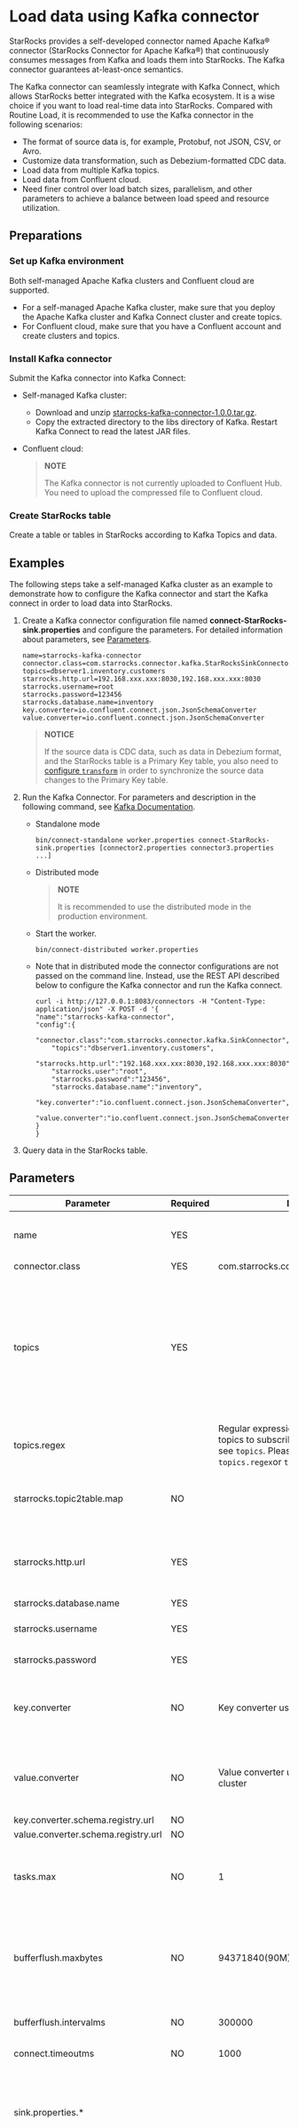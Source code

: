 # Load data using Kafka connector

StarRocks provides a self-developed connector named Apache Kafka® connector (StarRocks Connector for Apache Kafka®) that continuously consumes messages from Kafka and loads them into StarRocks. The Kafka connector guarantees at-least-once semantics.

The Kafka connector can seamlessly integrate with Kafka Connect, which allows StarRocks better integrated with the Kafka ecosystem. It is a wise choice if you want to load real-time data into StarRocks. Compared with Routine Load, it is recommended to use the Kafka connector in the following scenarios:

- The format of source data is, for example, Protobuf, not JSON, CSV, or Avro.
- Customize data transformation, such as Debezium-formatted CDC data.
- Load data from multiple Kafka topics.
- Load data from Confluent cloud.
- Need finer control over load batch sizes, parallelism, and other parameters to achieve a balance between load speed and resource utilization.

## Preparations

### Set up Kafka environment

Both self-managed Apache Kafka clusters and Confluent cloud are supported.

- For a self-managed Apache Kafka cluster, make sure that you deploy the Apache Kafka cluster and Kafka Connect cluster and create topics.
- For Confluent cloud, make sure that you have a Confluent account and create clusters and topics.

### Install Kafka connector

Submit the Kafka connector into Kafka Connect:

- Self-managed Kafka cluster:

  - Download and unzip [starrocks-kafka-connector-1.0.0.tar.gz](https://releases.starrocks.io/starrocks/starrocks-kafka-connector-1.0.0.tar.gz).
  - Copy the extracted directory to the libs directory of Kafka. Restart Kafka Connect to read the latest JAR files.

- Confluent cloud:

  > **NOTE**
  >
  > The Kafka connector is not currently uploaded to Confluent Hub. You need to upload the compressed file to Confluent cloud.

### Create StarRocks table

Create a table or tables in StarRocks according to Kafka Topics and data.

## Examples

The following steps take a self-managed Kafka cluster as an example to demonstrate how to configure the Kafka connector and start the Kafka connect in order to load data into StarRocks.

1. Create a Kafka connector configuration file named **connect-StarRocks-sink.properties** and configure the  parameters. For detailed information about parameters, see [Parameters](#parameters).

    ```Properties
    name=starrocks-kafka-connector
    connector.class=com.starrocks.connector.kafka.StarRocksSinkConnector
    topics=dbserver1.inventory.customers
    starrocks.http.url=192.168.xxx.xxx:8030,192.168.xxx.xxx:8030
    starrocks.username=root
    starrocks.password=123456
    starrocks.database.name=inventory
    key.converter=io.confluent.connect.json.JsonSchemaConverter
    value.converter=io.confluent.connect.json.JsonSchemaConverter
    ```

    > **NOTICE**
    >
    > If the source data is CDC data, such as data in Debezium format, and the StarRocks table is a Primary Key table, you also need to [configure `transform`](#load-debezium-formatted-cdc-data) in order to synchronize the source data changes to the Primary Key table.

2. Run the Kafka Connector. For parameters and description in the following command, see [Kafka Documentation](https://kafka.apache.org/documentation.html#connect_running).

    - Standalone mode

        ```shell
        bin/connect-standalone worker.properties connect-StarRocks-sink.properties [connector2.properties connector3.properties ...]
        ```

    - Distributed mode

      > **NOTE**
      >
      > It is recommended to use the distributed mode in the production environment.

    - Start the worker.

        ```shell
        bin/connect-distributed worker.properties
        ```

    - Note that in distributed mode the connector configurations are not passed on the command line. Instead, use the REST API described below to configure the Kafka connector and run the Kafka connect.

        ```Shell
        curl -i http://127.0.0.1:8083/connectors -H "Content-Type: application/json" -X POST -d '{
        "name":"starrocks-kafka-connector",
        "config":{
            "connector.class":"com.starrocks.connector.kafka.SinkConnector",
            "topics":"dbserver1.inventory.customers",
            "starrocks.http.url":"192.168.xxx.xxx:8030,192.168.xxx.xxx:8030",
            "starrocks.user":"root",
            "starrocks.password":"123456",
            "starrocks.database.name":"inventory",
            "key.converter":"io.confluent.connect.json.JsonSchemaConverter",
            "value.converter":"io.confluent.connect.json.JsonSchemaConverter"
        }
        }
        ```

3. Query data in the StarRocks table.

## Parameters

| Parameter                           | Required | Default value                                                | Description                                                  |
| ----------------------------------- | -------- | ------------------------------------------------------------ | ------------------------------------------------------------ |
| name                                | YES      |                                                              | Name for this Kafka connector. It must be globally unique among all Kafka connectors within this Kafka connect cluster. For example, starrocks-kafka-connector. |
| connector.class                     | YES      | com.starrocks.connector.kafka.SinkConnector                  | Class used by this Kafka connector's sink.                   |
| topics                              | YES      |                                                              | One or more topics to subscribe to, where each topic corresponds to a StarRocks table. By default, StarRocks assumes that the topic name matches the name of the StarRocks table. So StarRocks determines the target StarRocks table by using the topic name. Please choose either to fill in `topics` or `topics.regex` (below), but not both.However, if the StarRocks table name is not the same as the topic name, then use the optional `starrocks.topic2table.map` parameter (below) to specify the mapping from topic name to table name. |
| topics.regex                        |          | Regular expression to match the one or more topics to subscribe to. For more description, see `topics`. Please choose either to fill in  `topics.regex`or `topics` (above), but not both. |                                                              |
| starrocks.topic2table.map           | NO       |                                                              | The mapping of the StarRocks table name and the topic name when the topic name is different from the StarRocks table name. The format is `<topic-1>:<table-1>,<topic-2>:<table-2>,...`. |
| starrocks.http.url                  | YES      |                                                              | The HTTP URL of the FE in your StarRocks cluster. The format is `<fe_host1>:<fe_http_port1>,<fe_host2>:<fe_http_port2>,...`. Multiple addresses are separated by commas (,). For example, `192.168.xxx.xxx:8030,192.168.xxx.xxx:8030`. |
| starrocks.database.name             | YES      |                                                              | The name of StarRocks database.                              |
| starrocks.username                  | YES      |                                                      | The username of your StarRocks cluster account. The user needs the [INSERT](../sql-reference/sql-statements/account-management/GRANT.md) privilege on the StarRocks table. |
| starrocks.password                  | YES      |                                                              | The password of your StarRocks cluster account.              |
| key.converter                       | NO      |           Key converter used by Kafka connect cluster                                                           | This parameter specifies the key converter for the sink connector (Kafka-connector-starrocks), which is used to deserialize the keys of Kafka data. The default key converter is the one used by Kafka connect cluster.|
| value.converter                     | NO      |    Value converter used by Kafka connect cluster                             | This parameter specifies the value converter for the sink connector (Kafka-connector-starrocks), which is used to deserialize the values of Kafka data. The default value converter is the one used by Kafka connect cluster. |
| key.converter.schema.registry.url   | NO       |                                                              | Schema registry URL for the key converter.                   |
| value.converter.schema.registry.url | NO       |                                                              | Schema registry URL for the value converter.                 |
| tasks.max                           | NO       | 1                                                            | The upper limit for the number of task threads that the Kafka connector can create, which is usually the same as the number of CPU cores on the worker nodes in the Kafka Connect cluster. You can tune this parameter to control load performance. |
| bufferflush.maxbytes                | NO       | 94371840(90M)                                                | The maximum size of data that can be accumulated in memory before being sent to StarRocks at a time. The maximum value ranges from 64 MB to 10 GB. Keep in mind that the Stream Load SDK buffer may create multiple Stream Load jobs to buffer data. Therefore, the threshold mentioned here refers to the total data size. |
| bufferflush.intervalms              | NO       | 300000                                                       | Interval for sending a batch of data which controls the load latency. Range: [1000, 3600000]. |
| connect.timeoutms                   | NO       | 1000                                                         | Timeout for connecting to the HTTP URL. Range: [100, 60000]. |
| sink.properties.*                   |          |                                                              | Stream Load parameters o control load behavior. For example, the parameter `sink.properties.format` specifies the format used for Stream Load, such as CSV or JSON. For a list of supported parameters and their descriptions, see [STREAM LOAD](../sql-reference/sql-statements/data-manipulation/STREAM LOAD.md). |
| sink.properties.format              | NO       | json                                                         | The format used for Stream Load. The Kafka connector will transform each batch of data to the format before sending them to StarRocks. Valid values: `csv` and `json`. For more information, see [CSV parameters**](../sql-reference/sql-statements/data-manipulation/STREAM_LOAD#csv-parameters)和** [JSON parameters](../sql-reference/sql-statements/data-manipulation/STREAM_LOAD#json-parameters). |

## Limits

- It is not supported to flatten a single message from a Kafka topic into multiple data rows and load into StarRocks.
- The Kafka Connector's Sink guarantees at-least-once semantics.

## Best practices

### Load Debezium-formatted CDC data

If the Kafka data is in Debezium CDC format and the StarRocks table is a Primary Key table, you also need to configure the `transforms` parameter and other related parameters.

```Properties
transforms=addfield,unwrap
transforms.addfield.type=com.starrocks.connector.kafka.transforms.AddOpFieldForDebeziumRecord
transforms.unwrap.type=io.debezium.transforms.ExtractNewRecordState
transforms.unwrap.drop.tombstones=true
transforms.unwrap.delete.handling.mode
```

In the above configurations, we specify `transforms=addfield,unwrap`.

- The addfield transform is used to add the __op field to each record of Debezium CDC-formatted data to support the StarRocks primary key model table. If the StarRocks table is not a Primary Key table, you do not need to specify the addfield transform. The addfield transform class is com.Starrocks.Kafka.Transforms.AddOpFieldForDebeziumRecord. It is included in the Kafka connector JAR file, so you do not need to manually install it.
- The unwrap transform is provided by Debezium and is used to unwrap Debezium's complex data structure based on the operation type. For more information, see [New Record State Extraction](https://debezium.io/documentation/reference/stable/transformations/event-flattening.html).
